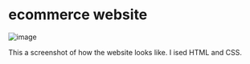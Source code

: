 # ecommerce website
![image](https://user-images.githubusercontent.com/88440439/153196516-6dcb5960-e613-47bb-aeeb-3ab6b7f7a5a5.png)

This a screenshot of how the website looks like.
I ised HTML and CSS. 